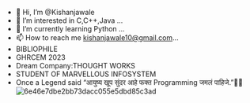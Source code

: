 - 👋 Hi, I’m @Kishanjawale
- 👀 I’m interested in  C,C++,Java ...
- 🌱 I’m currently learning Python ...
- 📫 How to reach me kishanjawale10@gmail.com...
- BIBLIOPHILE 
- GHRCEM 2023
- Dream Company:THOUGHT WORKS
- STUDENT OF MARVELLOUS INFOSYSTEM 
- Once a Legend said “आयुष्य खूप सुंदर आहे फक्त Programming जमलं पाहिजे.”👨‍💻
![6e46e7dbe2bb73dacc055e5dbd85c3ad](https://user-images.githubusercontent.com/90171427/163008662-3c52d87f-bc0f-4918-8cb0-e27779d9333c.png)
